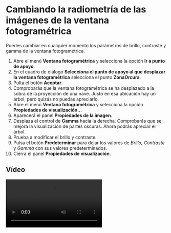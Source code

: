 # Cambiando la radiometría de las imágenes de la ventana fotogramétrica

Puedes cambiar en cualquier momento los parámetros de brillo, contraste y gamma de la ventana fotogramétrica.

1. Abre el menú **Ventana fotogramétrica** y selecciona la opción **Ir a punto de apoyo**.
2. En el cuadro de diálogo **Selecciona el punto de apoyo al que desplazar la ventana fotogramétrica** selecciona el punto **ZonaOrcura**.
3. Pulta el botón **Aceptar**.
4. Comprobarás que la ventana fotogramétrica se ha desplazado a la sobra de la proyección de una nave. Justo en esa ubicación hay un árbol, pero quizás no puedas apreciarlo.
5. Abre el menú **Ventana fotogramétrica** y selecciona la opción **Propiedades de visualización...**
6. Aparecerá el panel **Propiedades de la imagen**.
7. Desplaza el control de **Gamma** hacia la derecha. Comprobarás que se mejora la visualización de partes oscuras. Ahora podrás apreciar el árbol.
8. Prueba a modificar el brillo y contraste.
9. Pulsa el botón **Predeterminar** para dejar los valores de _Brillo, Contraste_ y _Gamma_ con sus valores predeterminados.
10. Cierra el panel **Propiedades de visualización**.

## Vídeo

<video controls><source src="https://digi21.blob.core.windows.net/videos-ayuda/Cambiando%20la%20radiometria%20de%20las%20imagenes%20de%20la%20ventana%20fotogrametrica.mp4" caption="" type="video/mp4"></video>

